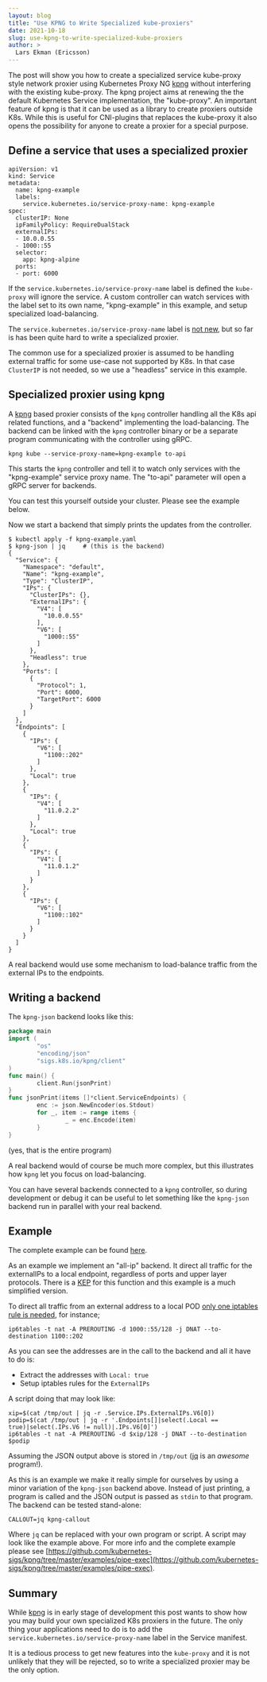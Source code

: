 ```yaml
---
layout: blog
title: "Use KPNG to Write Specialized kube-proxiers"
date: 2021-10-18
slug: use-kpng-to-write-specialized-kube-proxiers
author: >
  Lars Ekman (Ericsson)
---
```


The post will show you how to create a specialized service kube-proxy
style network proxier using Kubernetes Proxy NG
[kpng](https://github.com/kubernetes-sigs/kpng) without interfering
with the existing kube-proxy. The kpng project aims at renewing the
the default Kubernetes Service implementation, the "kube-proxy". An
important feature of kpng is that it can be used as a library to
create proxiers outside K8s. While this is useful for CNI-plugins that
replaces the kube-proxy it also opens the possibility for anyone to
create a proxier for a special purpose.


## Define a service that uses a specialized proxier

```
apiVersion: v1
kind: Service
metadata:
  name: kpng-example
  labels:
    service.kubernetes.io/service-proxy-name: kpng-example
spec:
  clusterIP: None
  ipFamilyPolicy: RequireDualStack
  externalIPs:
  - 10.0.0.55
  - 1000::55
  selector:
    app: kpng-alpine
  ports:
  - port: 6000
```

If the `service.kubernetes.io/service-proxy-name` label is defined the
`kube-proxy` will ignore the service. A custom controller can watch
services with the label set to its own name, "kpng-example" in
this example, and setup specialized load-balancing.

The `service.kubernetes.io/service-proxy-name` label is [not
new](https://kubernetes.io/docs/reference/labels-annotations-taints/#servicekubernetesioservice-proxy-name),
but so far is has been quite hard to write a specialized proxier.

The common use for a specialized proxier is assumed to be handling
external traffic for some use-case not supported by K8s. In that
case `ClusterIP` is not needed, so we use a "headless" service in this
example.


## Specialized proxier using kpng

A [kpng](https://github.com/kubernetes-sigs/kpng) based proxier
consists of the `kpng` controller handling all the K8s api related
functions, and a "backend" implementing the load-balancing. The
backend can be linked with the `kpng` controller binary or be a
separate program communicating with the controller using gRPC.

```
kpng kube --service-proxy-name=kpng-example to-api
```

This starts the `kpng` controller and tell it to watch only services
with the "kpng-example" service proxy name. The "to-api" parameter
will open a gRPC server for backends.

You can test this yourself outside your cluster. Please see the example
below.

Now we start a backend that simply prints the updates from the
controller.

```
$ kubectl apply -f kpng-example.yaml
$ kpng-json | jq     # (this is the backend)
{
  "Service": {
    "Namespace": "default",
    "Name": "kpng-example",
    "Type": "ClusterIP",
    "IPs": {
      "ClusterIPs": {},
      "ExternalIPs": {
        "V4": [
          "10.0.0.55"
        ],
        "V6": [
          "1000::55"
        ]
      },
      "Headless": true
    },
    "Ports": [
      {
        "Protocol": 1,
        "Port": 6000,
        "TargetPort": 6000
      }
    ]
  },
  "Endpoints": [
    {
      "IPs": {
        "V6": [
          "1100::202"
        ]
      },
      "Local": true
    },
    {
      "IPs": {
        "V4": [
          "11.0.2.2"
        ]
      },
      "Local": true
    },
    {
      "IPs": {
        "V4": [
          "11.0.1.2"
        ]
      }
    },
    {
      "IPs": {
        "V6": [
          "1100::102"
        ]
      }
    }
  ]
}
```

A real backend would use some mechanism to load-balance traffic from
the external IPs to the endpoints.



## Writing a backend

The `kpng-json` backend looks like this:

```go
package main
import (
        "os"
        "encoding/json"
        "sigs.k8s.io/kpng/client"
)
func main() {
        client.Run(jsonPrint)
}
func jsonPrint(items []*client.ServiceEndpoints) {
        enc := json.NewEncoder(os.Stdout)
        for _, item := range items {
                _ = enc.Encode(item)
        }
}
```

(yes, that is the entire program)

A real backend would of course be much more complex, but this
illustrates how `kpng` let you focus on load-balancing.

You can have several backends connected to a `kpng` controller, so
during development or debug it can be useful to let something like the
`kpng-json` backend run in parallel with your real backend.


## Example


The complete example can be found [here](https://github.com/kubernetes-sigs/kpng/tree/master/examples/pipe-exec).

As an example we implement an "all-ip" backend. It direct all traffic
for the externalIPs to a local endpoint, regardless of ports and upper
layer protocols. There is a
[KEP](https://github.com/kubernetes/enhancements/pull/2611) for this
function and this example is a much simplified version.

To direct all traffic from an external address to a local POD [only
one iptables rule is
needed](https://github.com/kubernetes/enhancements/pull/2611#issuecomment-895061013),
for instance;

```
ip6tables -t nat -A PREROUTING -d 1000::55/128 -j DNAT --to-destination 1100::202
```

As you can see the addresses are in the call to the backend and all it
have to do is:

* Extract the addresses with `Local: true`
* Setup iptables rules for the `ExternalIPs`

A script doing that may look like:

```
xip=$(cat /tmp/out | jq -r .Service.IPs.ExternalIPs.V6[0])
podip=$(cat /tmp/out | jq -r '.Endpoints[]|select(.Local == true)|select(.IPs.V6 != null)|.IPs.V6[0]')
ip6tables -t nat -A PREROUTING -d $xip/128 -j DNAT --to-destination $podip
```

Assuming the JSON output above is stored in `/tmp/out` ([jq](https://jqlang.github.io/jq/) is an *awesome* program!).


As this is an example we make it really simple for ourselves by using
a minor variation of the `kpng-json` backend above. Instead of just
printing, a program is called and the JSON output is passed as `stdin`
to that program. The backend can be tested stand-alone:

```
CALLOUT=jq kpng-callout
```

Where `jq` can be replaced with your own program or script. A script
may look like the example above.  For more info and the complete
example please see [https://github.com/kubernetes-sigs/kpng/tree/master/examples/pipe-exec](https://github.com/kubernetes-sigs/kpng/tree/master/examples/pipe-exec).


## Summary

While [kpng](https://github.com/kubernetes-sigs/kpng) is in early
stage of development this post wants to show how you may build your
own specialized K8s proxiers in the future. The only thing your
applications need to do is to add the
`service.kubernetes.io/service-proxy-name` label in the Service
manifest.

It is a tedious process to get new features into the `kube-proxy` and
it is not unlikely that they will be rejected, so to write a
specialized proxier may be the only option.
